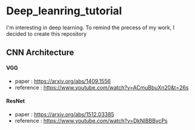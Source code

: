 # Deep_leanring_tutorial
I'm interesting in deep learning.
To remind the precess of my work, I decided to create this repository

## CNN Architecture
####  VGG
- paper : https://arxiv.org/abs/1409.1556
- reference : https://www.youtube.com/watch?v=ACmuBbuXn20&t=26s
#### ResNet
- paper : https://arxiv.org/abs/1512.03385
- reference : https://www.youtube.com/watch?v=DkNIBBBvcPs

